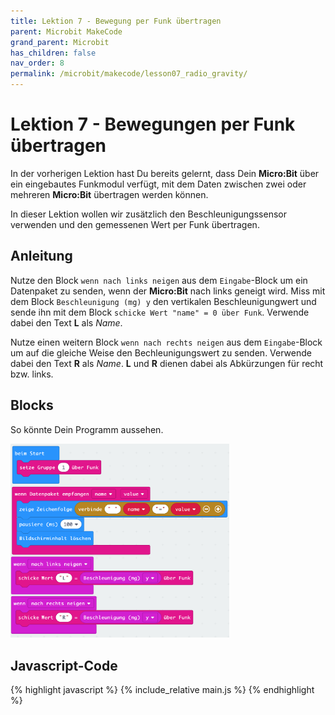 ```yaml
---
title: Lektion 7 - Bewegung per Funk übertragen
parent: Microbit MakeCode
grand_parent: Microbit
has_children: false
nav_order: 8
permalink: /microbit/makecode/lesson07_radio_gravity/
---
```


# Lektion 7 - Bewegungen per Funk übertragen

In der vorherigen Lektion hast Du bereits gelernt, dass Dein __Micro:Bit__ über ein eingebautes Funkmodul verfügt, mit dem Daten zwischen zwei oder mehreren __Micro:Bit__ übertragen werden können.

In dieser Lektion wollen wir zusätzlich den Beschleunigungssensor verwenden und den gemessenen Wert per Funk übertragen.

## Anleitung

Nutze den Block `wenn nach links neigen` aus dem `Eingabe`-Block um ein Datenpaket zu senden, wenn der __Micro:Bit__ nach links geneigt wird. Miss mit dem Block `Beschleunigung (mg) y` den vertikalen Beschleunigungwert und sende ihn mit dem Block `schicke Wert "name" = 0 über Funk`. Verwende dabei den Text __L__ als _Name_.

Nutze einen weitern Block `wenn nach rechts neigen` aus dem `Eingabe`-Block um auf die gleiche Weise den Bechleunigungswert zu senden. Verwende dabei den Text __R__ als _Name_. __L__ und __R__ dienen dabei als Abkürzungen für recht bzw. links.

## Blocks

So könnte Dein Programm aussehen.

<img src="./screenshot.png" width="350px"/>

## Javascript-Code

{% highlight javascript %}
    {% include_relative main.js %}
{% endhighlight %}
